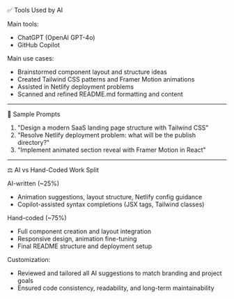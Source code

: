 ✅ Tools Used by AI

Main tools:
- ChatGPT (OpenAI GPT-4o)
- GitHub Copilot

Main use cases:
- Brainstormed component layout and structure ideas  
- Created Tailwind CSS patterns and Framer Motion animations  
- Assisted in Netlify deployment problems  
- Scanned and refined README.md formatting and content

---

💬 Sample Prompts

1. "Design a modern SaaS landing page structure with Tailwind CSS"  
2. "Resolve Netlify deployment problem: what will be the publish directory?"  
3. "Implement animated section reveal with Framer Motion in React"

---

⚖️ AI vs Hand-Coded Work Split

AI-written (~25%)
- Animation suggestions, layout structure, Netlify config guidance  
- Copilot-assisted syntax completions (JSX tags, Tailwind classes)

Hand-coded (~75%)
- Full component creation and layout integration  
- Responsive design, animation fine-tuning  
- Final README structure and deployment setup

Customization:
- Reviewed and tailored all AI suggestions to match branding and project goals  
- Ensured code consistency, readability, and long-term maintainability
